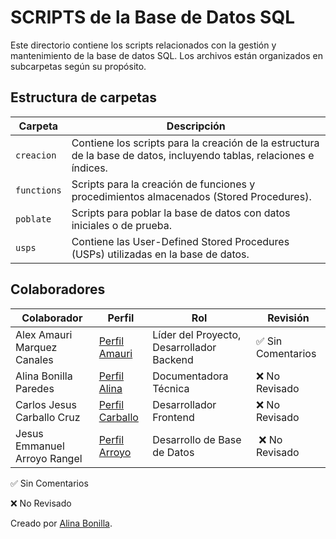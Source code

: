 # SCRIPTS de la Base de Datos SQL

Este directorio contiene los scripts relacionados con la gestión y mantenimiento de la base de datos SQL. Los archivos están organizados en subcarpetas según su propósito.

## Estructura de carpetas

| Carpeta     | Descripción |
|------------|------------|
| `creacion` | Contiene los scripts para la creación de la estructura de la base de datos, incluyendo tablas, relaciones e índices. |
| `functions` | Scripts para la creación de funciones y procedimientos almacenados (Stored Procedures). |
| `poblate`  | Scripts para poblar la base de datos con datos iniciales o de prueba. |
| `usps`     | Contiene las User-Defined Stored Procedures (USPs) utilizadas en la base de datos. |

## Colaboradores

| Colaborador                  | Perfil                            | Rol                    | Revisión |
|------------------------------|----------------------------------|-----------------------------------|----------|
| Alex Amauri Marquez Canales  | [Perfil Amauri](https://github.com/Alex01Dev) | Líder del Proyecto, Desarrollador Backend | ✅  Sin Comentarios |
| Alina Bonilla Paredes        | [Perfil Alina](https://github.com/Ali-2121) | Documentadora Técnica | ❌ No Revisado |
| Carlos Jesus Carballo Cruz   | [Perfil Carballo](https://github.com/CarlosJ67) | Desarrollador Frontend | ❌ No Revisado |
| Jesus Emmanuel Arroyo Rangel | [Perfil Arroyo](https://github.com/des-arrosho) | Desarrollo de Base de Datos | ❌ No Revisado |

✅ Sin Comentarios

❌ No Revisado 

Creado por [Alina Bonilla](https://github.com/Ali-2121).
